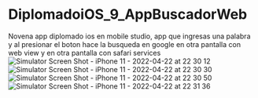 # DiplomadoiOS_9_AppBuscadorWeb
Novena app diplomado ios en mobile studio, app que ingresas una palabra y al presionar el boton hace la busqueda en google en otra pantalla con web view y en otra pantalla con safari services
![Simulator Screen Shot - iPhone 11 - 2022-04-22 at 22 30 12](https://user-images.githubusercontent.com/62978829/164873566-b300ce6c-fd10-497e-9318-bf6e168bcf14.png)
![Simulator Screen Shot - iPhone 11 - 2022-04-22 at 22 30 30](https://user-images.githubusercontent.com/62978829/164873570-285b2bae-8e73-4d5f-8b4f-9f0497c8606d.png)
![Simulator Screen Shot - iPhone 11 - 2022-04-22 at 22 30 50](https://user-images.githubusercontent.com/62978829/164873573-282b63b9-05ed-43a1-a6ea-cceb87547cbb.png)
![Simulator Screen Shot - iPhone 11 - 2022-04-22 at 22 31 36](https://user-images.githubusercontent.com/62978829/164873577-8fedda86-dcaf-44b4-9012-3807d98e3d53.png)
